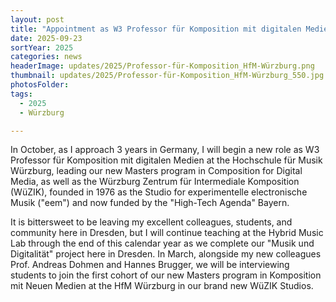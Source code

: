 ```yaml
---
layout: post
title: "Appointment as W3 Professor für Komposition mit digitalen Medien, Hochschule für Musik Würzburg, Germany"
date: 2025-09-23
sortYear: 2025
categories: news
headerImage: updates/2025/Professor-für-Komposition_HfM-Würzburg.png
thumbnail: updates/2025/Professor-für-Komposition_HfM-Würzburg_550.jpg
photosFolder:
tags:
  - 2025
  - Würzburg

---
```


In October, as I approach 3 years in Germany, I will begin a new role as W3 Professor für Komposition mit digitalen Medien at the Hochschule für Musik Würzburg, leading our new Masters program in Composition for Digital Media, as well as the Würzburg Zentrum für Intermediale Komposition (WüZIK), founded in 1976 as the Studio for experimentelle electronische Musik ("eem") and now funded by the "High-Tech Agenda" Bayern.

It is bittersweet to be leaving my excellent colleagues, students, and community here in Dresden, but I will continue teaching at the Hybrid Music Lab through the end of this calendar year as we complete our "Musik und Digitalität" project here in Dresden. In March, alongside my new colleagues Prof. Andreas Dohmen and Hannes Brugger, we will be interviewing students to join the first cohort of our new Masters program in Komposition mit Neuen Medien at the HfM Würzburg in our brand new WüZIK Studios.
